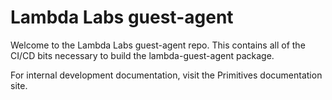# Lambda Labs guest-agent

Welcome to the Lambda Labs guest-agent repo. This contains all of the CI/CD
bits necessary to build the lambda-guest-agent package.

For internal development documentation, visit the Primitives documentation site.
